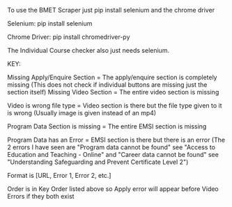 To use the BMET Scraper just pip install selenium and the chrome driver

Selenium:
pip install selenium

Chrome Driver:
pip install chromedriver-py

The Individual Course checker also just needs selenium.

KEY:

Missing Apply/Enquire Section = The apply/enquire section is completely missing (This does not check if individual buttons are missing just the section itself)
Missing Video Section = The entire video section is missing

Video is wrong file type = Video section is there but the file type given to it is wrong (Usually image is given instead of an mp4)

Program Data Section is missing = The entire EMSI section is missing

Program Data has an Error = EMSI section is there but there is an error (The 2 errors I have seen are "Program data cannot be found" see "Access to Education and Teaching - Online" and "Career data cannot be found" see "Understanding Safeguarding and Prevent Certificate Level 2")

Format is [URL, Error 1, Error 2, etc.] 

Order is in Key Order listed above so Apply error will appear before Video Errors if they both exist
